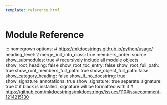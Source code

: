 ```yaml
---
template: reference.html
---
```

# Module Reference

::: homegrown
    options:
      # https://mkdocstrings.github.io/python/usage/
      heading_level: 2
      merge_init_into_class: true
      members_order: source
      show_submodules: true  # recursively include all module objects
      show_root_heading: false
      show_root_toc_entry: false
      show_root_full_path: true
      show_root_members_full_path: true
      show_object_full_path: false
      show_category_heading: false
      show_if_no_docstring: true
      show_signature_annotations: true
      show_signature: true
      separate_signature: true   # if black is installed, signature will be formatted with it
                                 # https://github.com/mkdocstrings/mkdocstrings/issues/110#issuecomment-1214215130